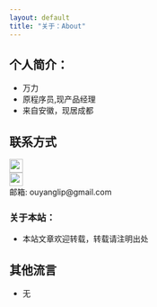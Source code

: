 ```yaml
---
layout: default
title: "关于：About"
---
```


## 个人简介：

* 万力
* 原程序员,现产品经理
* 来自安徽，现居成都

## 联系方式

<p class="contact">
 <a href="http://weibo.com/wanosli" title="微博联系我"><img src="http://www.sinaimg.cn/blog/developer/wiki/LOGO_32x32.png" width="24" height="24" style="display:inline-block;vertical-align:middle"></a><br/>
        <a href="https://www.zhihu.com/people/codelifeliwan" title="知乎联系我"><img src="http://www.zhihu.com/favicon.ico" width="24" height="24" style="display:inline-block;vertical-align:middle"></a><br/>
邮箱: ouyanglip@gmail.com 
</p>

### 关于本站：

* 本站文章欢迎转载，转载请注明出处

## 其他流言
* 无